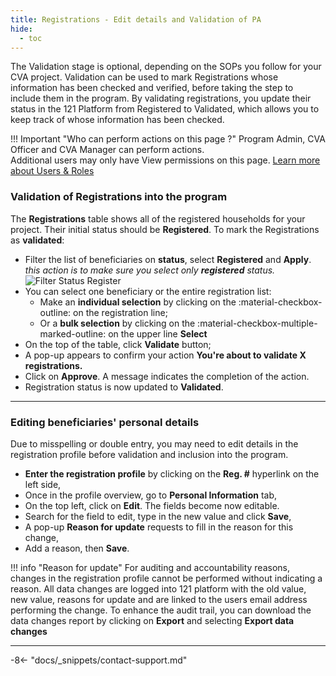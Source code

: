 ```yaml
---
title: Registrations - Edit details and Validation of PA
hide:
  - toc
---
```


The Validation stage is optional, depending on the SOPs you follow for your CVA project. Validation can be used to mark Registrations whose information has been checked and verified, before taking the step to include them in the program. By validating registrations, you update their status in the 121 Platform from Registered to Validated, which allows you to keep track of whose information has been checked.

!!! Important "Who can perform actions on this page ?"
    Program Admin, CVA Officer and CVA Manager can perform actions.  
    Additional users may only have View permissions on this page. [Learn more about Users & Roles](../users/users-roles-page.md)

### Validation of Registrations into the program

The **Registrations** table shows all of the registered households for your project. Their initial status should be **Registered**. To mark the Registrations as **validated**:

- Filter the list of beneficiaries on **status**, select **Registered** and **Apply**. *this action is to make sure you select only **registered** status.*![Filter Status Register](../assets/img/RegisteredStatusFilter.png)
- You can select one beneficiary or the entire registration list:
    - Make an **individual selection** by clicking on the :material-checkbox-outline: on the registration line;
    - Or a **bulk selection** by clicking on the :material-checkbox-multiple-marked-outline: on the upper line **Select**
- On the top of the table, click **Validate** button;
- A pop-up appears to confirm your action **You're about to validate X registrations.**
- Click on **Approve**. A message indicates the completion of the action.
- Registration status is now updated to **Validated**.

---

### Editing beneficiaries' personal details

Due to misspelling or double entry, you may need to edit details in the registration profile before validation and inclusion into the program.

- **Enter the registration profile** by clicking on the **Reg. #** hyperlink on the left side,
- Once in the profile overview, go to **Personal Information** tab,
- On the top left, click on **Edit**. The fields become now editable.
- Search for the field to edit, type in the new value and click **Save**,
- A pop-up **Reason for update** requests to fill in the reason for this change,
- Add a reason, then **Save**.

!!! info "Reason for update"
    For auditing and accountability reasons, changes in the registration profile cannot be performed without indicating a reason. All data changes are logged into 121 platform with the old value, new value, reasons for update and are linked to the users email address performing the change.
    To enhance the audit trail, you can download the data changes report by clicking on **Export** and selecting **Export data changes**

---

-8<- "docs/_snippets/contact-support.md"
